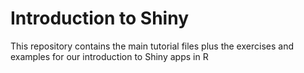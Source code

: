 # Introduction to Shiny

This repository contains the main tutorial files plus the exercises and examples for our introduction to Shiny apps in R
